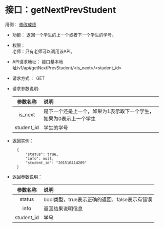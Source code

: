 # 接口：getNextPrevStudent
用例： [修改成绩](../用例/修改成绩.md)

- 功能：
    返回一个学生的上一个或者下一个学生的学号。

- 权限：    
    老师：只有老师可以调用该API。

- API请求地址： 
    接口基本地址/v1/api/getNextPrevStudent/<is_next>/<student_id>

- 请求方式 ：
    GET

- 请求参数说明:        

  |  参数名称  | 说明                                                         |
  | :--------: | :----------------------------------------------------------- |
  |  is_next   | 是下一个还是上一个，如果为1表示取下一个学生，如果为0表示上一个学生 |
  | student_id | 学生的学号                                                   |

- 返回实例：

        {         
            "status": true,
            "info": null,    
            "student_id": "201510414209"
        }

- 返回参数说明：    

  |  参数名称  | 说明                                          |
  | :--------: | :-------------------------------------------- |
  |   status   | bool类型，true表示正确的返回，false表示有错误 |
  |    info    | 返回结果说明信息                              |
  | student_id | 学号                                          |